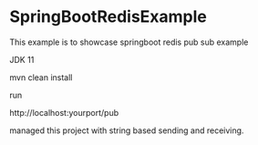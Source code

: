 # SpringBootRedisExample
This example is to showcase springboot redis pub sub example

JDK 11

mvn clean install

run

http://localhost:yourport/pub

managed this project with string based sending and receiving.

